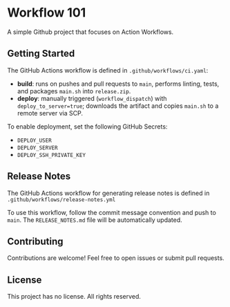 # Workflow 101

A simple Github project that focuses on Action Workflows.

## Getting Started
The GitHub Actions workflow is defined in `.github/workflows/ci.yaml`:
- **build**: runs on pushes and pull requests to `main`, performs linting, tests, and packages `main.sh` into `release.zip`.
- **deploy**: manually triggered (`workflow_dispatch`) with `deploy_to_server=true`; downloads the artifact and copies `main.sh` to a remote server via SCP.

To enable deployment, set the following GitHub Secrets:
- `DEPLOY_USER`
- `DEPLOY_SERVER`
- `DEPLOY_SSH_PRIVATE_KEY`

## Release Notes

The GitHub Actions workflow for generating release notes is defined in `.github/workflows/release-notes.yml`

To use this workflow, follow the commit message convention and push to `main`. The `RELEASE_NOTES.md` file will be automatically updated.

## Contributing
Contributions are welcome! Feel free to open issues or submit pull requests.

## License
This project has no license. All rights reserved.
